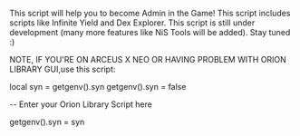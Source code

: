 This script will help you to become Admin in the Game!
This script includes scripts like Infinite Yield and Dex Explorer. 
This script is still under development (many more features like NiS Tools will be added). 
Stay tuned :) 


NOTE, IF YOU'RE ON ARCEUS X NEO OR HAVING PROBLEM WITH ORION LIBRARY GUI,use this script:

local syn = getgenv().syn
getgenv().syn = false

-- Enter your Orion Library Script here

getgenv().syn = syn
